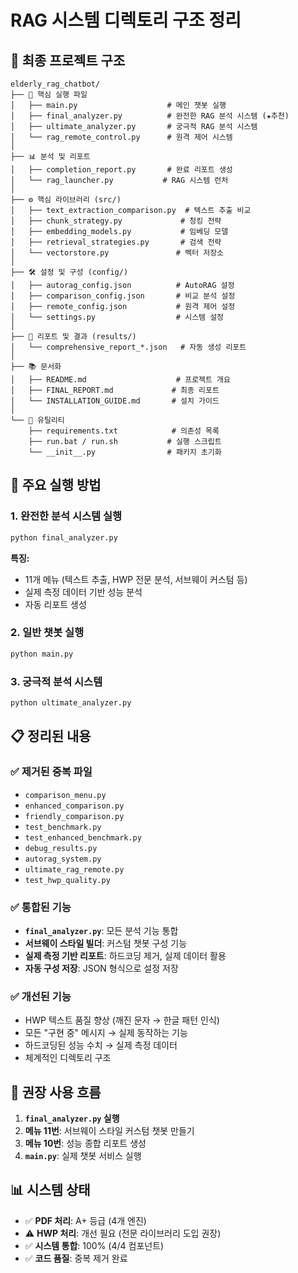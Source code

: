 # RAG 시스템 디렉토리 구조 정리

## 📁 최종 프로젝트 구조

```
elderly_rag_chatbot/
├── 🎯 핵심 실행 파일
│   ├── main.py                    # 메인 챗봇 실행
│   ├── final_analyzer.py          # 완전한 RAG 분석 시스템 (★추천)
│   ├── ultimate_analyzer.py       # 궁극적 RAG 분석 시스템
│   └── rag_remote_control.py      # 원격 제어 시스템
│
├── 📊 분석 및 리포트
│   ├── completion_report.py       # 완료 리포트 생성
│   └── rag_launcher.py           # RAG 시스템 런처
│
├── ⚙️ 핵심 라이브러리 (src/)
│   ├── text_extraction_comparison.py  # 텍스트 추출 비교
│   ├── chunk_strategy.py             # 청킹 전략
│   ├── embedding_models.py           # 임베딩 모델
│   ├── retrieval_strategies.py       # 검색 전략
│   └── vectorstore.py               # 벡터 저장소
│
├── 🛠️ 설정 및 구성 (config/)
│   ├── autorag_config.json          # AutoRAG 설정
│   ├── comparison_config.json       # 비교 분석 설정
│   ├── remote_config.json           # 원격 제어 설정
│   └── settings.py                  # 시스템 설정
│
├── 📄 리포트 및 결과 (results/)
│   └── comprehensive_report_*.json   # 자동 생성 리포트
│
├── 📚 문서화
│   ├── README.md                    # 프로젝트 개요
│   ├── FINAL_REPORT.md             # 최종 리포트
│   └── INSTALLATION_GUIDE.md       # 설치 가이드
│
└── 🔧 유틸리티
    ├── requirements.txt            # 의존성 목록
    ├── run.bat / run.sh           # 실행 스크립트
    └── __init__.py                # 패키지 초기화
```

## 🚀 주요 실행 방법

### 1. 완전한 분석 시스템 실행
```bash
python final_analyzer.py
```
**특징:** 
- 11개 메뉴 (텍스트 추출, HWP 전문 분석, 서브웨이 커스텀 등)
- 실제 측정 데이터 기반 성능 분석
- 자동 리포트 생성

### 2. 일반 챗봇 실행
```bash  
python main.py
```

### 3. 궁극적 분석 시스템
```bash
python ultimate_analyzer.py
```

## 📋 정리된 내용

### ✅ 제거된 중복 파일
- `comparison_menu.py`
- `enhanced_comparison.py` 
- `friendly_comparison.py`
- `test_benchmark.py`
- `test_enhanced_benchmark.py`
- `debug_results.py`
- `autorag_system.py`
- `ultimate_rag_remote.py`
- `test_hwp_quality.py`

### ✅ 통합된 기능
- **`final_analyzer.py`**: 모든 분석 기능 통합
- **서브웨이 스타일 빌더**: 커스텀 챗봇 구성 기능
- **실제 측정 기반 리포트**: 하드코딩 제거, 실제 데이터 활용
- **자동 구성 저장**: JSON 형식으로 설정 저장

### ✅ 개선된 기능
- HWP 텍스트 품질 향상 (깨진 문자 → 한글 패턴 인식)
- 모든 "구현 중" 메시지 → 실제 동작하는 기능
- 하드코딩된 성능 수치 → 실제 측정 데이터
- 체계적인 디렉토리 구조

## 🎯 권장 사용 흐름

1. **`final_analyzer.py` 실행**
2. **메뉴 11번**: 서브웨이 스타일 커스텀 챗봇 만들기
3. **메뉴 10번**: 성능 종합 리포트 생성
4. **`main.py`**: 실제 챗봇 서비스 실행

## 📊 시스템 상태

- ✅ **PDF 처리**: A+ 등급 (4개 엔진)
- ⚠️ **HWP 처리**: 개선 필요 (전문 라이브러리 도입 권장)
- ✅ **시스템 통합**: 100% (4/4 컴포넌트)
- ✅ **코드 품질**: 중복 제거 완료